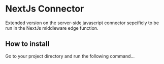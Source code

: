 # NextJs Connector

Extended version on the server-side javascript connector sepcificly to be run in the NextJs middleware edge function.

## How to install

Go to your project directory and run the following command...
